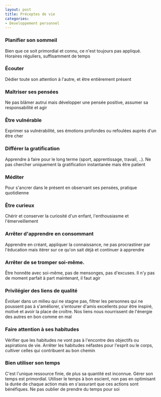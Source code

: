 ```yaml
---
layout: post
title: Préceptes de vie
categories:
- Developpement personnel
---
```


### Planifier son sommeil

Bien que ce soit primordial et connu, ce n'est toujours pas appliqué. Horaires réguliers, suffisamment de temps

### Écouter

Dédier toute son attention à l'autre, et être entièrement présent

### Maîtriser ses pensées

Ne pas blâmer autrui mais développer une pensée positive, assumer sa responsabilité et agir

### Être vulnérable

Exprimer sa vulnérabilité, ses émotions profondes ou refoulées auprès d'un être cher

### Différer la gratification

Apprendre à faire pour le long terme (sport, apprentissage, travail, ..). Ne pas chercher uniquement la gratification instantanée mais être patient

### Méditer

Pour s'ancrer dans le présent en observant ses pensées, pratique quotidienne

### Être curieux

Chérir et conserver la curiosité d'un enfant, l'enthousiasme et l'émerveillement

### Arrêter d'apprendre en consommant

Apprendre en créant, appliquer la connaissance, ne pas procrastiner par l'éducation mais itérer sur ce qu'on sait déjà et continuer à apprendre

### Arrêter de se tromper soi-même.

Être honnête avec soi-même, pas de mensonges, pas d'excuses. Il n'y pas de moment parfait à part maintenant, il faut agir

### Privilégier des liens de qualité

Évoluer dans un milieu qui ne stagne pas, filtrer les personnes qui ne poussent pas à s'améliorer, s'entourer d'amis excellents pour être inspiré, motivé et avoir la place de croître. Nos liens nous nourrissent de l'énergie des autres en bon comme en mal

### Faire attention à ses habitudes

Vérifier que les habitudes ne vont pas à l'encontre des objectifs ou aspirations de vie. Arrêter les habitudes néfastes pour l'esprit ou le corps, cultiver celles qui contribuent au bon chemin

### Bien utiliser son temps

C'est l'unique ressource finie, de plus sa quantité est inconnue. Gérer son temps est primordial. Utiliser le temps à bon escient, non pas en optimisant la durée de chaque action mais en s'assurant que ces actions sont bénéfiques. Ne pas oublier de prendre du temps pour soi
